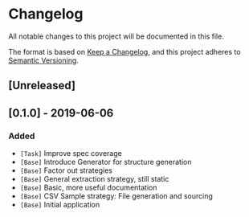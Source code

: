 # Changelog
All notable changes to this project will be documented in this file.

The format is based on [Keep a Changelog](https://keepachangelog.com/en/1.0.0/),
and this project adheres to [Semantic Versioning](https://semver.org/spec/v2.0.0.html).

## [Unreleased]

## [0.1.0] - 2019-06-06

### Added
- `[Task]` Improve spec coverage
- `[Base]` Introduce Generator for structure generation
- `[Base]` Factor out strategies
- `[Base]` General extraction strategy, still static
- `[Base]` Basic, more useful documentation
- `[Base]` CSV Sample strategy: File generation and sourcing
- `[Base]` Initial application

